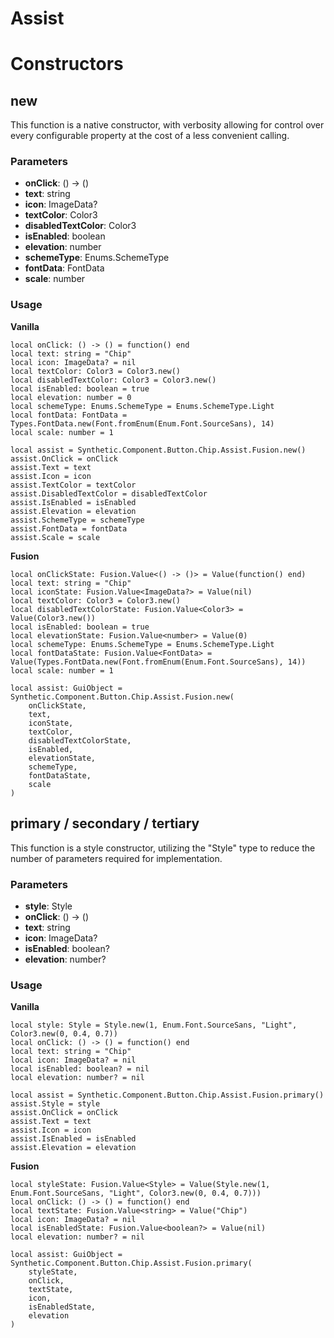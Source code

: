 # Assist


# Constructors


## new
This function is a native constructor, with verbosity allowing for control over every configurable property at the cost of a less convenient calling.

### Parameters
- **onClick**: () -> ()
- **text**: string
- **icon**: ImageData?
- **textColor**: Color3
- **disabledTextColor**: Color3
- **isEnabled**: boolean
- **elevation**: number
- **schemeType**: Enums.SchemeType
- **fontData**: FontData
- **scale**: number


### Usage

**Vanilla**
```luau
local onClick: () -> () = function() end
local text: string = "Chip"
local icon: ImageData? = nil
local textColor: Color3 = Color3.new()
local disabledTextColor: Color3 = Color3.new()
local isEnabled: boolean = true
local elevation: number = 0
local schemeType: Enums.SchemeType = Enums.SchemeType.Light
local fontData: FontData = Types.FontData.new(Font.fromEnum(Enum.Font.SourceSans), 14)
local scale: number = 1

local assist = Synthetic.Component.Button.Chip.Assist.Fusion.new()
assist.OnClick = onClick
assist.Text = text
assist.Icon = icon
assist.TextColor = textColor
assist.DisabledTextColor = disabledTextColor
assist.IsEnabled = isEnabled
assist.Elevation = elevation
assist.SchemeType = schemeType
assist.FontData = fontData
assist.Scale = scale
```

**Fusion**
```luau
local onClickState: Fusion.Value<() -> ()> = Value(function() end)
local text: string = "Chip"
local iconState: Fusion.Value<ImageData?> = Value(nil)
local textColor: Color3 = Color3.new()
local disabledTextColorState: Fusion.Value<Color3> = Value(Color3.new())
local isEnabled: boolean = true
local elevationState: Fusion.Value<number> = Value(0)
local schemeType: Enums.SchemeType = Enums.SchemeType.Light
local fontDataState: Fusion.Value<FontData> = Value(Types.FontData.new(Font.fromEnum(Enum.Font.SourceSans), 14))
local scale: number = 1

local assist: GuiObject = Synthetic.Component.Button.Chip.Assist.Fusion.new(
	onClickState,
	text,
	iconState,
	textColor,
	disabledTextColorState,
	isEnabled,
	elevationState,
	schemeType,
	fontDataState,
	scale
)
```
## primary / secondary / tertiary
This function is a style constructor, utilizing the "Style" type to reduce the number of parameters required for implementation.

### Parameters
- **style**: Style
- **onClick**: () -> ()
- **text**: string
- **icon**: ImageData?
- **isEnabled**: boolean?
- **elevation**: number?


### Usage

**Vanilla**
```luau
local style: Style = Style.new(1, Enum.Font.SourceSans, "Light", Color3.new(0, 0.4, 0.7))
local onClick: () -> () = function() end
local text: string = "Chip"
local icon: ImageData? = nil
local isEnabled: boolean? = nil
local elevation: number? = nil

local assist = Synthetic.Component.Button.Chip.Assist.Fusion.primary()
assist.Style = style
assist.OnClick = onClick
assist.Text = text
assist.Icon = icon
assist.IsEnabled = isEnabled
assist.Elevation = elevation
```

**Fusion**
```luau
local styleState: Fusion.Value<Style> = Value(Style.new(1, Enum.Font.SourceSans, "Light", Color3.new(0, 0.4, 0.7)))
local onClick: () -> () = function() end
local textState: Fusion.Value<string> = Value("Chip")
local icon: ImageData? = nil
local isEnabledState: Fusion.Value<boolean?> = Value(nil)
local elevation: number? = nil

local assist: GuiObject = Synthetic.Component.Button.Chip.Assist.Fusion.primary(
	styleState,
	onClick,
	textState,
	icon,
	isEnabledState,
	elevation
)
```